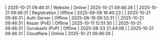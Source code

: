 | 2025-10-21 09:46:31 | Website | Online | 2025-10-21 09:46:28 |
| 2025-10-21 09:46:31 | Registration | Offline | 2025-09-09 16:40:23 |
| 2025-10-21 09:46:31 | Auth Server | Offline | 2025-08-18 09:33:31 |
| 2025-10-21 09:46:31 | Kezan (PvE) | Offline | 2025-10-11 12:51:30 |
| 2025-10-21 09:46:31 | Gurubashi (PvP) | Offline | 2025-08-23 21:44:06 |
| 2025-10-21 09:46:31 | Cloudflare | Online | 2025-10-21 09:46:28 |
